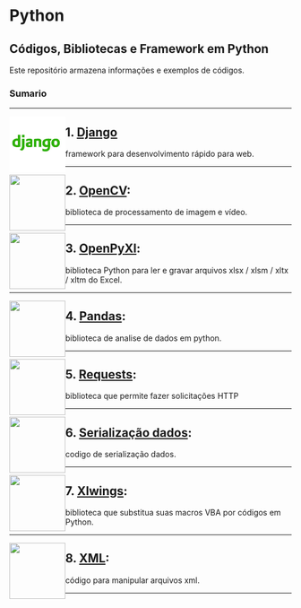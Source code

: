 # Python
## Códigos, Bibliotecas e Framework em Python  


Este  repositório armazena informações e exemplos de códigos. 


### Sumario 
---
<img align="left" width="100" height="100" src="./img/django.jpg">

 ## 1. [Django](./Django)
 framework para desenvolvimento rápido para web.

---

 <img align="left" width="100" height="100" src="http://www.fillmurray.com/100/100">
 
 ## 2. [OpenCV](./OpenCV):
 biblioteca de processamento de imagem e vídeo. 
 
---
<img align="left" width="100" height="100" src="http://www.fillmurray.com/100/100">

## 3. [OpenPyXl](./OpenPyXl): 
biblioteca Python para ler e gravar arquivos xlsx / xlsm / xltx / xltm do Excel. 

---
<img align="left" width="100" height="100" src="http://www.fillmurray.com/100/100">

## 4. [Pandas](./Pandas): 
biblioteca de analise de dados em python.

---
<img align="left" width="100" height="100" src="http://www.fillmurray.com/100/100">

## 5. [Requests](./Requests): 
biblioteca que permite fazer solicitações HTTP 

---
<img align="left" width="100" height="100" src="http://www.fillmurray.com/100/100">

## 6. [Serialização dados](./Serializacao): 
codigo de serialização  dados. 

---
<img align="left" width="100" height="100" src="http://www.fillmurray.com/100/100">

## 7. [Xlwings](./xlwings):  
biblioteca que substitua suas macros VBA  por  códigos em Python. 

---
<img align="left" width="100" height="100" src="http://www.fillmurray.com/100/100">

## 8. [XML](./XML): 
código para manipular arquivos xml. 
 
---
<!--stackedit_data:
eyJoaXN0b3J5IjpbNDQxODQ2OTc2LDE5MjY0MzkxMzYsLTgxNj
czOTczNywxMzY3MTk3Njg0LDE4MTkyMzkxNDcsMTYzMTA3MTc1
MCwtMTM5MDE0NjM2M119
-->
